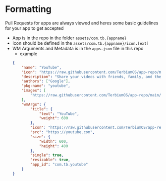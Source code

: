 # Formatting

Pull Requests for apps are always viewed and heres some basic guidelines for your app to get accepted

- App is in the repo in the folder `assets/com.tb.{appname}`
- Icon should be defined in the `assets/com.tb.{appname}/icon.[ext]`
- WM Arguments and Metadata is in the `apps.json` file in this repo
    - example
    ```json
    {
        "name": "YouTube",
        "icon": "https://raw.githubusercontent.com/TerbiumOS/app-repo/main/assets/com.tb.youtube/icon.png",
        "description": "Share your videos with friends, family, and the world.",
        "authors": ["Google"],
        "pkg-name": "youtube",
        "images": [
            "https://raw.githubusercontent.com/TerbiumOS/app-repo/main/assets/com.tb.youtube/images/1.png"
        ],
        "wmArgs": {
            "title": {
                "text": "YouTube",
                "weight": 600
            },
            "icon": "https://raw.githubusercontent.com/TerbiumOS/app-repo/main/assets/com.tb.youtube/icon.png",
            "src": "https://youtube.com",
            "size": {
                "width": 600,
                "height": 400
            },
            "single": true,
            "resizable": true,
            "app_id": "com.tb.youtube"
        }
    }
    ```
